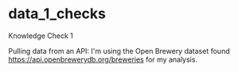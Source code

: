 # data_1_checks

Knowledge Check 1

Pulling data from an API: I'm using the Open Brewery dataset found https://api.openbrewerydb.org/breweries for my analysis.

